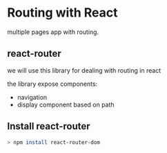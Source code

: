 # Routing with React

multiple pages app with routing.  

## react-router

we will use this library for dealing with routing in react

the library expose components:

- navigation
- display component based on path

## Install react-router

```bash
> npm install react-router-dom
```

